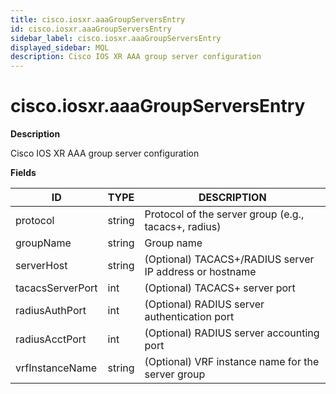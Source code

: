 ```yaml
---
title: cisco.iosxr.aaaGroupServersEntry
id: cisco.iosxr.aaaGroupServersEntry
sidebar_label: cisco.iosxr.aaaGroupServersEntry
displayed_sidebar: MQL
description: Cisco IOS XR AAA group server configuration
---
```


# cisco.iosxr.aaaGroupServersEntry

**Description**

Cisco IOS XR AAA group server configuration

**Fields**

| ID               | TYPE   | DESCRIPTION                                             |
| ---------------- | ------ | ------------------------------------------------------- |
| protocol         | string | Protocol of the server group (e.g., tacacs+, radius)    |
| groupName        | string | Group name                                              |
| serverHost       | string | (Optional) TACACS+/RADIUS server IP address or hostname |
| tacacsServerPort | int    | (Optional) TACACS+ server port                          |
| radiusAuthPort   | int    | (Optional) RADIUS server authentication port            |
| radiusAcctPort   | int    | (Optional) RADIUS server accounting port                |
| vrfInstanceName  | string | (Optional) VRF instance name for the server group       |
